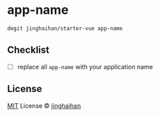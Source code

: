 # app-name

```sh
degit jinghaihan/starter-vue app-name
```

## Checklist

- [ ] replace all `app-name` with your application name

## License

[MIT](./LICENSE) License © [jinghaihan](https://github.com/jinghaihan)

<!-- Badges -->
